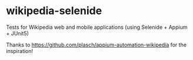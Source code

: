 # wikipedia-selenide
Tests for Wikipedia web and mobile applications (using Selenide + Appium + JUnit5)

Thanks to https://github.com/plasch/appium-automation-wikipedia for the inspiration!

